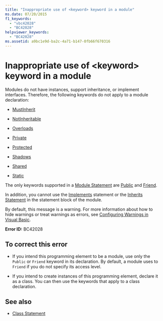 ```yaml
---
title: "Inappropriate use of <keyword> keyword in a module"
ms.date: 07/20/2015
f1_keywords: 
  - "vbc42028"
  - "BC42028"
helpviewer_keywords: 
  - "BC42028"
ms.assetid: a9bc1e9d-ba2c-4a71-b147-0fb66f670316
---
```

# Inappropriate use of \<keyword> keyword in a module
Modules do not have instances, support inheritance, or implement interfaces. Therefore, the following keywords do not apply to a module declaration:  
  
- [MustInherit](../language-reference/modifiers/mustinherit.md)  
  
- [NotInheritable](../language-reference/modifiers/notinheritable.md)  
  
- [Overloads](../language-reference/modifiers/overloads.md)  
  
- [Private](../language-reference/modifiers/private.md)  
  
- [Protected](../language-reference/modifiers/protected.md)  
  
- [Shadows](../language-reference/modifiers/shadows.md)  
  
- [Shared](../language-reference/modifiers/shared.md)  
  
- [Static](../language-reference/modifiers/static.md)  
  
 The only keywords supported in a [Module Statement](../language-reference/statements/module-statement.md) are [Public](../language-reference/modifiers/public.md) and [Friend](../language-reference/modifiers/friend.md).  
  
 In addition, you cannot use the [Implements](../language-reference/statements/implements-clause.md) statement or the [Inherits Statement](../language-reference/statements/inherits-statement.md) in the statement block of the module.  
  
 By default, this message is a warning. For more information about how to hide warnings or treat warnings as errors, see [Configuring Warnings in Visual Basic](/visualstudio/ide/configuring-warnings-in-visual-basic).  
  
 **Error ID:** BC42028  
  
## To correct this error  
  
- If you intend this programming element to be a module, use only the `Public` or `Friend` keyword in its declaration. By default, a module uses to `Friend` if you do not specify its access level.  
  
- If you intend to create instances of this programming element, declare it as a class. You can then use the keywords that apply to a class declaration.  
  
## See also

- [Class Statement](../language-reference/statements/class-statement.md)
